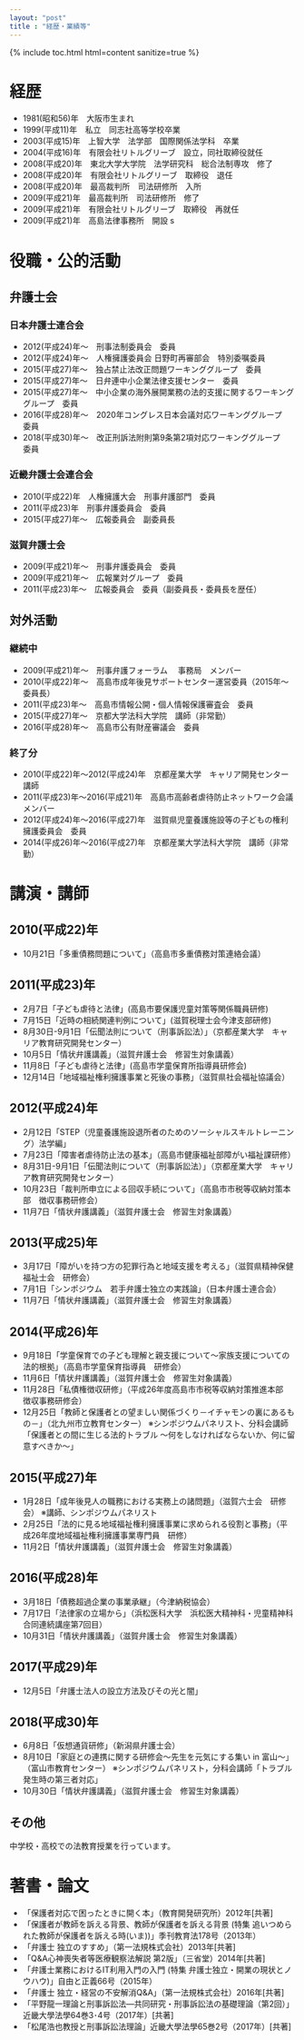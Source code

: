 ```yaml
---
layout: "post"
title : "経歴・業績等"
---
```


{% include toc.html html=content sanitize=true %}

# 経歴
- 1981(昭和56)年　大阪市生まれ
- 1999(平成11)年　私立　同志社高等学校卒業
- 2003(平成15)年　上智大学　法学部　国際関係法学科　卒業
- 2004(平成16)年　有限会社リトルグリーブ　設立，同社取締役就任
- 2008(平成20)年　東北大学大学院　法学研究科　総合法制専攻　修了
- 2008(平成20)年　有限会社リトルグリーブ　取締役　退任
- 2008(平成20)年　最高裁判所　司法研修所　入所
- 2009(平成21)年　最高裁判所　司法研修所　修了
- 2009(平成21)年　有限会社リトルグリーブ　取締役　再就任
- 2009(平成21)年　高島法律事務所　開設
s
# 役職・公的活動
## 弁護士会
### 日本弁護士連合会
- 2012(平成24)年～　刑事法制委員会　委員
- 2012(平成24)年～　人権擁護委員会 日野町再審部会　特別委嘱委員
- 2015(平成27)年～　独占禁止法改正問題ワーキンググループ　委員
- 2015(平成27)年～　日弁連中小企業法律支援センター　委員
- 2015(平成27)年～　中小企業の海外展開業務の法的支援に関するワーキンググループ　委員
- 2016(平成28)年～　2020年コングレス日本会議対応ワーキンググループ　委員
- 2018(平成30)年～　改正刑訴法附則第9条第2項対応ワーキンググループ　委員

### 近畿弁護士会連合会
- 2010(平成22)年　人権擁護大会　刑事弁護部門　委員
- 2011(平成23)年　刑事弁護委員会　委員
- 2015(平成27)年～　広報委員会　副委員長

### 滋賀弁護士会
- 2009(平成21)年〜　刑事弁護委員会　委員
- 2009(平成21)年〜　広報業対グループ　委員
- 2011(平成23)年〜　広報委員会　委員（副委員長・委員長を歴任）

## 対外活動
### 継続中
- 2009(平成21)年〜　刑事弁護フォーラム 　事務局　メンバー
- 2010(平成22)年〜　高島市成年後見サポートセンター運営委員（2015年～　委員長）
- 2011(平成23)年～　高島市情報公開・個人情報保護審査会　委員
- 2015(平成27)年～　京都大学法科大学院　講師（非常勤）
- 2016(平成28)年～　高島市公有財産審議会　委員

### 終了分
- 2010(平成22)年〜2012(平成24)年　京都産業大学　キャリア開発センター　講師
- 2011(平成23)年～2016(平成21)年　高島市高齢者虐待防止ネットワーク会議　メンバー
- 2012(平成24)年～2016(平成27)年　滋賀県児童養護施設等の子どもの権利擁護委員会　委員
- 2014(平成26)年～2016(平成27)年　京都産業大学法科大学院　講師（非常勤）

# 講演・講師
## 2010(平成22)年
- 10月21日「多重債務問題について」（高島市多重債務対策連絡会議）

## 2011(平成23)年
- 2月7日「子ども虐待と法律」(高島市要保護児童対策等関係職員研修)
- 7月15日「近時の相続関連判例について」(滋賀税理士会今津支部研修)
- 8月30日-9月1日「伝聞法則について（刑事訴訟法）」（京都産業大学　キャリア教育研究開発センター）
- 10月5日「情状弁護講義」（滋賀弁護士会　修習生対象講義）
- 11月8日「子ども虐待と法律」(高島市学童保育所指導員研修会)
- 12月14日「地域福祉権利擁護事業と死後の事務」（滋賀県社会福祉協議会）

## 2012(平成24)年
- 2月12日「STEP（児童養護施設退所者のためのソーシャルスキルトレーニング）法学編」
- 7月23日「障害者虐待防止法の基本」（高島市健康福祉部障がい福祉課研修）
- 8月31日-9月1日「伝聞法則について（刑事訴訟法）」（京都産業大学　キャリア教育研究開発センター）
- 10月23日「裁判所申立による回収手続について」（高島市市税等収納対策本部　徴収事務研修会）
- 11月7日「情状弁護講義」（滋賀弁護士会　修習生対象講義）

## 2013(平成25)年
- 3月17日「障がいを持つ方の犯罪行為と地域支援を考える」（滋賀県精神保健福祉士会　研修会）
- 7月1日「シンポジウム　若手弁護士独立の実践論」（日本弁護士連合会）
- 11月7日「情状弁護講義」（滋賀弁護士会　修習生対象講義）

## 2014(平成26)年
- 9月18日「学童保育での子ども理解と親支援について～家族支援についての法的根拠」（高島市学童保育指導員　研修会）
- 11月6日「情状弁護講義」（滋賀弁護士会　修習生対象講義）
- 11月28日「私債権徴収研修」（平成26年度高島市市税等収納対策推進本部　徴収事務研修会）
- 12月25日「教師と保護者との望ましい関係づくり－イチャモンの裏にあるもの－」（北九州市立教育センター）
※シンポジウムパネリスト、分科会講師「保護者との間に生じる法的トラブル ～何をしなければならないか、何に留意すべきか～」

## 2015(平成27)年
- 1月28日「成年後見人の職務における実務上の諸問題」（滋賀六士会　研修会）
※講師、シンポジウムパネリスト
- 2月25日「法的に見る地域福祉権利擁護事業に求められる役割と事務」（平成26年度地域福祉権利擁護事業専門員　研修）
- 11月2日「情状弁護講義」（滋賀弁護士会　修習生対象講義）

## 2016(平成28)年
- 3月18日「債務超過企業の事業承継」（今津納税協会）
- 7月17日「法律家の立場から」（浜松医科大学　浜松医大精神科・児童精神科合同連続講座第7回目）
- 10月31日「情状弁護講義」（滋賀弁護士会　修習生対象講義）

## 2017(平成29)年
- 12月5日「弁護士法人の設立方法及びその光と闇」

## 2018(平成30)年
- 6月8日「仮想通貨研修」（新潟県弁護士会）
- 8月10日「家庭との連携に関する研修会～先生を元気にする集い in 富山～」（富山市教育センター）
※シンポジウムパネリスト，分科会講師「トラブル発生時の第三者対応」
- 10月30日「情状弁護講義」（滋賀弁護士会　修習生対象講義）

## その他
中学校・高校での法教育授業を行っています。

# 著書・論文
- 「保護者対応で困ったときに開く本」（教育開発研究所）2012年[共著]
- 「保護者が教師を訴える背景、教師が保護者を訴える背景 (特集 追いつめられた教師が保護者を訴える時(いま))」季刊教育法178号（2013年）
- 「弁護士 独立のすすめ」（第一法規株式会社）2013年[共著]
- 「Q&A心神喪失者等医療観察法解説 第2版」（三省堂）2014年[共著]
- 「弁護士業務におけるIT利用入門の入門 (特集 弁護士独立・開業の現状とノウハウ)」自由と正義66号（2015年）
- 「弁護士 独立・経営の不安解消Q&A」（第一法規株式会社）2016年[共著]
- 「平野龍一理論と刑事訴訟法―共同研究・刑事訴訟法の基礎理論（第2回）」近畿大學法學64巻3･4号（2017年）[共著]
- 「松尾浩也教授と刑事訴訟法理論」近畿大學法學65巻2号（2017年）[共著]
